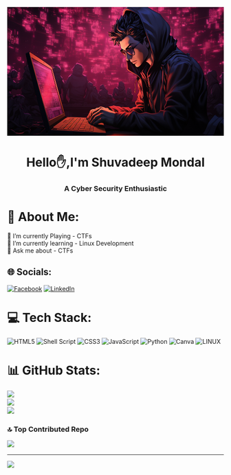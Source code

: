 <img src = "cyber.png" height ="300"  width ="1000">
<h1 align="center"> Hello✋,I'm Shuvadeep Mondal</h1>
<h3 align="center"> A Cyber Security Enthusiastic </h3>

# 💫 About Me:
🔭 I’m currently Playing - CTFs<br>🌱 I’m currently learning - Linux Development<br>💬 Ask me about - CTFs


## 🌐 Socials:
[![Facebook](https://img.shields.io/badge/Facebook-%231877F2.svg?logo=Facebook&logoColor=white)](https://facebook.com/ShuvadeepMondal ) [![LinkedIn](https://img.shields.io/badge/LinkedIn-%230077B5.svg?logo=linkedin&logoColor=white)](https://linkedin.com/in/shuvadeepmondal) 

# 💻 Tech Stack:
![HTML5](https://img.shields.io/badge/html5-%23E34F26.svg?style=for-the-badge&logo=html5&logoColor=white) ![Shell Script](https://img.shields.io/badge/shell_script-%23121011.svg?style=for-the-badge&logo=gnu-bash&logoColor=white) ![CSS3](https://img.shields.io/badge/css3-%231572B6.svg?style=for-the-badge&logo=css3&logoColor=white) ![JavaScript](https://img.shields.io/badge/javascript-%23323330.svg?style=for-the-badge&logo=javascript&logoColor=%23F7DF1E) ![Python](https://img.shields.io/badge/python-3670A0?style=for-the-badge&logo=python&logoColor=ffdd54) ![Canva](https://img.shields.io/badge/Canva-%2300C4CC.svg?style=for-the-badge&logo=Canva&logoColor=white) ![LINUX](https://img.shields.io/badge/Linux-FCC624?style=for-the-badge&logo=linux&logoColor=black)
# 📊 GitHub Stats:
![](https://github-readme-stats.vercel.app/api?username=shuvadeepmondal&theme=dark&hide_border=false&include_all_commits=false&count_private=false)<br/>
![](https://github-readme-streak-stats.herokuapp.com/?user=shuvadeepmondal&theme=dark&hide_border=false)<br/>
![](https://github-readme-stats.vercel.app/api/top-langs/?username=shuvadeepmondal&theme=dark&hide_border=false&include_all_commits=false&count_private=false&layout=compact)

### 🔝 Top Contributed Repo
![](https://github-contributor-stats.vercel.app/api?username=shuvadeepmondal&limit=5&theme=dark&combine_all_yearly_contributions=true)

---
[![](https://visitcount.itsvg.in/api?id=shuvadeepmondal&icon=0&color=0)](https://visitcount.itsvg.in)

<!-- Proudly created with GPRM ( https://gprm.itsvg.in ) -->
